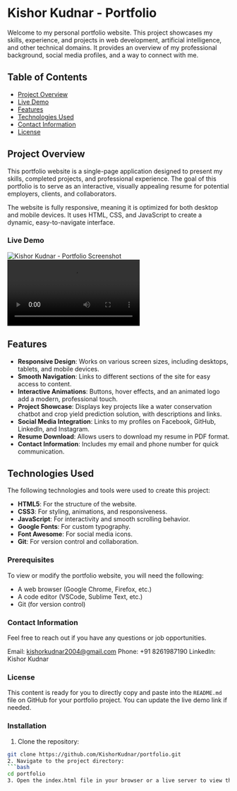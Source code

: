# Kishor Kudnar - Portfolio

Welcome to my personal portfolio website. This project showcases my skills, experience, and projects in web development, artificial intelligence, and other technical domains. It provides an overview of my professional background, social media profiles, and a way to connect with me.

## Table of Contents
- [Project Overview](#project-overview)
- [Live Demo](#live-demo)
- [Features](#features)
- [Technologies Used](#technologies-used)
- [Contact Information](#contact-information)
- [License](#license)

## Project Overview
This portfolio website is a single-page application designed to present my skills, completed projects, and professional experience. The goal of this portfolio is to serve as an interactive, visually appealing resume for potential employers, clients, and collaborators.

The website is fully responsive, meaning it is optimized for both desktop and mobile devices. It uses HTML, CSS, and JavaScript to create a dynamic, easy-to-navigate interface.

### Live Demo
![Kishor Kudnar - Portfolio Screenshot](https://raw.githubusercontent.com/KishorKudnar/Kishor-Kudnar---Portfoliot/main/Portfolio.png)<br>
![You can view the live version of my portfolio here.](https://raw.githubusercontent.com/KishorKudnar/Kishor-Kudnar---Portfolio/main/KishorKudnar-Portfolio.mp4)

## Features
- **Responsive Design**: Works on various screen sizes, including desktops, tablets, and mobile devices.
- **Smooth Navigation**: Links to different sections of the site for easy access to content.
- **Interactive Animations**: Buttons, hover effects, and an animated logo add a modern, professional touch.
- **Project Showcase**: Displays key projects like a water conservation chatbot and crop yield prediction solution, with descriptions and links.
- **Social Media Integration**: Links to my profiles on Facebook, GitHub, LinkedIn, and Instagram.
- **Resume Download**: Allows users to download my resume in PDF format.
- **Contact Information**: Includes my email and phone number for quick communication.

## Technologies Used
The following technologies and tools were used to create this project:
- **HTML5**: For the structure of the website.
- **CSS3**: For styling, animations, and responsiveness.
- **JavaScript**: For interactivity and smooth scrolling behavior.
- **Google Fonts**: For custom typography.
- **Font Awesome**: For social media icons.
- **Git**: For version control and collaboration.
  

### Prerequisites
To view or modify the portfolio website, you will need the following:
- A web browser (Google Chrome, Firefox, etc.)
- A code editor (VSCode, Sublime Text, etc.)
- Git (for version control)

### Contact Information
Feel free to reach out if you have any questions or job opportunities.

Email: kishorkudnar2004@gmail.com
Phone: +91 8261987190
LinkedIn: Kishor Kudnar

### License

This content is ready for you to directly copy and paste into the `README.md` file on GitHub for your portfolio project. You can update the live demo link if needed.

 ### Installation
 1. Clone the repository:
   ```bash
   git clone https://github.com/KishorKudnar/portfolio.git
 2. Navigate to the project directory: 
  ```bash
  cd portfolio
 3. Open the index.html file in your browser or a live server to view the portfolio.


